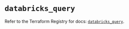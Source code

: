 # `databricks_query`

Refer to the Terraform Registry for docs: [`databricks_query`](https://registry.terraform.io/providers/databricks/databricks/1.83.0/docs/resources/query).

